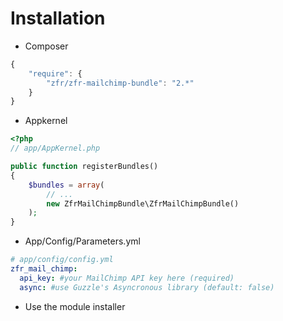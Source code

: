 # Installation

* Composer
```js
{
    "require": {
        "zfr/zfr-mailchimp-bundle": "2.*"
    }
}
```
* Appkernel

``` php
<?php
// app/AppKernel.php

public function registerBundles()
{
    $bundles = array(
        // ...
        new ZfrMailChimpBundle\ZfrMailChimpBundle()
    );
}
```

* App/Config/Parameters.yml

``` yml
# app/config/config.yml
zfr_mail_chimp:
  api_key: #your MailChimp API key here (required)
  async: #use Guzzle's Asyncronous library (default: false)
```
* Use the module installer